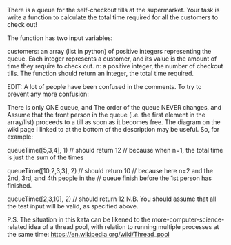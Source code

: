 There is a queue for the self-checkout tills at the supermarket. Your task is write a function to calculate the total time required for all the customers to check out!

The function has two input variables:

customers: an array (list in python) of positive integers representing the queue. Each integer represents a customer, and its value is the amount of time they require to check out.
n: a positive integer, the number of checkout tills.
The function should return an integer, the total time required.

EDIT: A lot of people have been confused in the comments. To try to prevent any more confusion:

There is only ONE queue, and
The order of the queue NEVER changes, and
Assume that the front person in the queue (i.e. the first element in the array/list) proceeds to a till as soon as it becomes free.
The diagram on the wiki page I linked to at the bottom of the description may be useful.
So, for example:

queueTime([5,3,4], 1)
// should return 12
// because when n=1, the total time is just the sum of the times

queueTime([10,2,3,3], 2)
// should return 10
// because here n=2 and the 2nd, 3rd, and 4th people in the
// queue finish before the 1st person has finished.

queueTime([2,3,10], 2)
// should return 12
N.B. You should assume that all the test input will be valid, as specified above.

P.S. The situation in this kata can be likened to the more-computer-science-related idea of a thread pool, with relation to running multiple processes at the same time: https://en.wikipedia.org/wiki/Thread_pool